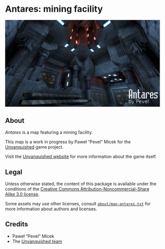 Antares: mining facility
========================

![Antares levelshot](meta/antares/antares.jpg)


About
-----

_Antares_ is a map featuring a mining facility.

This map is a work in progress by Paweł “Pevel” Micek for the [Unvanquished](https://unvanquished.net) game project. 

Visit the [Unvanquished website](https://unvanquished.net) for more information about the game itself.


Legal
-----

Unless otherwise stated, the content of this package is available under the conditions of the [Creative Commons Attribution-Noncommercial-Share Alike 3.0 license](https://creativecommons.org/licenses/by-nc-sa/3.0/).

Some assets may use other licenses, consult [`about/map-antares.txt`](about/map-antares.txt) for more information about authors and licenses.


Credits
-------

- Paweł “Pevel” Micek
- The [Unvanquished team](https://unvanquished.net/?page_id=336)
